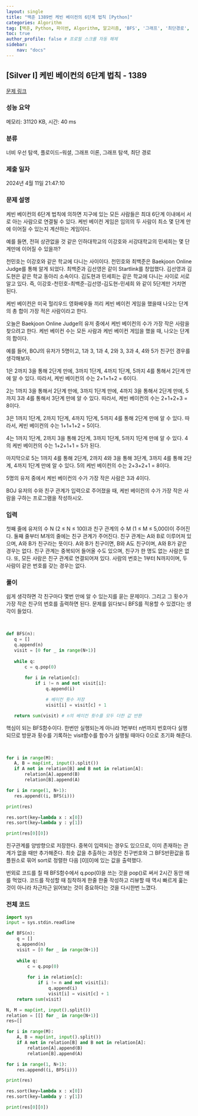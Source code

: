 ```yaml
---
layout: single
title: "백준 1389번 케빈 베이컨의 6단계 법칙 [Python]"
categories: Algorithm
tag: [백준, Python, 파이썬, Algorithm, 알고리즘, 'BFS', '그래프', '최단경로', '플로이드-워셜']
toc: true
author_profile: false # 프로필 스크롤 자동 해제
sidebar:
    nav: "docs"
---
```

## [Silver I] 케빈 베이컨의 6단계 법칙 - 1389 

[문제 링크](https://www.acmicpc.net/problem/1389) 

### 성능 요약

메모리: 31120 KB, 시간: 40 ms

### 분류

너비 우선 탐색, 플로이드–워셜, 그래프 이론, 그래프 탐색, 최단 경로

### 제출 일자

2024년 4월 11일 21:47:10

### 문제 설명

<p>케빈 베이컨의 6단계 법칙에 의하면 지구에 있는 모든 사람들은 최대 6단계 이내에서 서로 아는 사람으로 연결될 수 있다. 케빈 베이컨 게임은 임의의 두 사람이 최소 몇 단계 만에 이어질 수 있는지 계산하는 게임이다.</p>

<p>예를 들면, 전혀 상관없을 것 같은 인하대학교의 이강호와 서강대학교의 민세희는 몇 단계만에 이어질 수 있을까?</p>

<p>천민호는 이강호와 같은 학교에 다니는 사이이다. 천민호와 최백준은 Baekjoon Online Judge를 통해 알게 되었다. 최백준과 김선영은 같이 Startlink를 창업했다. 김선영과 김도현은 같은 학교 동아리 소속이다. 김도현과 민세희는 같은 학교에 다니는 사이로 서로 알고 있다. 즉, 이강호-천민호-최백준-김선영-김도현-민세희 와 같이 5단계만 거치면 된다.</p>

<p>케빈 베이컨은 미국 헐리우드 영화배우들 끼리 케빈 베이컨 게임을 했을때 나오는 단계의 총 합이 가장 적은 사람이라고 한다.</p>

<p>오늘은 Baekjoon Online Judge의 유저 중에서 케빈 베이컨의 수가 가장 작은 사람을 찾으려고 한다. 케빈 베이컨 수는 모든 사람과 케빈 베이컨 게임을 했을 때, 나오는 단계의 합이다.</p>

<p>예를 들어, BOJ의 유저가 5명이고, 1과 3, 1과 4, 2와 3, 3과 4, 4와 5가 친구인 경우를 생각해보자.</p>

<p>1은 2까지 3을 통해 2단계 만에, 3까지 1단계, 4까지 1단계, 5까지 4를 통해서 2단계 만에 알 수 있다. 따라서, 케빈 베이컨의 수는 2+1+1+2 = 6이다.</p>

<p>2는 1까지 3을 통해서 2단계 만에, 3까지 1단계 만에, 4까지 3을 통해서 2단계 만에, 5까지 3과 4를 통해서 3단계 만에 알 수 있다. 따라서, 케빈 베이컨의 수는 2+1+2+3 = 8이다.</p>

<p>3은 1까지 1단계, 2까지 1단계, 4까지 1단계, 5까지 4를 통해 2단계 만에 알 수 있다. 따라서, 케빈 베이컨의 수는 1+1+1+2 = 5이다.</p>

<p>4는 1까지 1단계, 2까지 3을 통해 2단계, 3까지 1단계, 5까지 1단계 만에 알 수 있다. 4의 케빈 베이컨의 수는 1+2+1+1 = 5가 된다.</p>

<p>마지막으로 5는 1까지 4를 통해 2단계, 2까지 4와 3을 통해 3단계, 3까지 4를 통해 2단계, 4까지 1단계 만에 알 수 있다. 5의 케빈 베이컨의 수는 2+3+2+1 = 8이다.</p>

<p>5명의 유저 중에서 케빈 베이컨의 수가 가장 작은 사람은 3과 4이다.</p>

<p>BOJ 유저의 수와 친구 관계가 입력으로 주어졌을 때, 케빈 베이컨의 수가 가장 작은 사람을 구하는 프로그램을 작성하시오.</p>

### 입력

 <p>첫째 줄에 유저의 수 N (2 ≤ N ≤ 100)과 친구 관계의 수 M (1 ≤ M ≤ 5,000)이 주어진다. 둘째 줄부터 M개의 줄에는 친구 관계가 주어진다. 친구 관계는 A와 B로 이루어져 있으며, A와 B가 친구라는 뜻이다. A와 B가 친구이면, B와 A도 친구이며, A와 B가 같은 경우는 없다. 친구 관계는 중복되어 들어올 수도 있으며, 친구가 한 명도 없는 사람은 없다. 또, 모든 사람은 친구 관계로 연결되어져 있다. 사람의 번호는 1부터 N까지이며, 두 사람이 같은 번호를 갖는 경우는 없다.</p>

### 풀이

 <p>쉽게 생각하면 각 친구마다 몇번 만에 알 수 있는지를 묻는 문제이다. 그리고 그 횟수가 가장 작은 친구의 번호를 출력하면 된다. 문제를 읽다보니 BFS를 적용할 수 있겠다는 생각이 들었다.</p>
 <br>

 ~~~python
 def BFS(n):
    q = []
    q.append(n)
    visit = [0 for _ in range(N+1)]
    
    while q:
        c = q.pop(0)
        
        for i in relation[c]:
            if i != n and not visit[i]:
                q.append(i)

                # 베이컨 횟수 저장
                visit[i] = visit[c] + 1

    return sum(visit) # n의 베이컨 횟수를 모두 더한 값 반환
 ~~~
 <p>핵심이 되는 BFS함수이다. 한번만 실행되는게 아니라 1번부터 n번까지 번호마다 실행되므로 방문과 횟수를 기록하는 visit함수를 함수가 실행될 때마다 0으로 초기화 해준다.</p>
 <br>
 
 ~~~python
 for i in range(M):
    A, B = map(int, input().split())
    if A not in relation[B] and B not in relation[A]:
        relation[A].append(B)
        relation[B].append(A)

 for i in range(1, N+1):
    res.append((i, BFS(i)))

 print(res)

 res.sort(key=lambda x : x[0])
 res.sort(key=lambda y : y[1])

 print(res[0][0])
 ~~~
 <p>친구관계를 양방향으로 저장한다. 중복이 입력되는 경우도 있으므로, 이미 존재하는 관계가 없을 때만 추가해준다. 최솟 값을 추출하는 과정은 친구번호와 그 BFS반환값을 튜플원소로 묶어 sort로 정렬한 다음 [0][0]에 있는 값을 출력했다.</p>
 <p>번외로 코드를 칠 때 BFS함수에서 q.pop(0)을 쓰는 것을 pop()로 써서 2시간 동안 애를 먹었다. 코드를 작성할 때 침착하게 한줄 한줄 작성하고 리뷰할 때 역시 빠르게 훑는 것이 아니라 차근차근 읽어보는 것이 중요하다는 것을 다시한번 느꼈다. </p>

### 전체 코드

~~~python
import sys
input = sys.stdin.readline

def BFS(n):
    q = []
    q.append(n)
    visit = [0 for _ in range(N+1)]
    
    while q:
        c = q.pop(0)
        
        for i in relation[c]:
            if i != n and not visit[i]:
                q.append(i)
                visit[i] = visit[c] + 1
    return sum(visit)

N, M = map(int, input().split())
relation = [[] for _ in range(N+1)]
res=[]

for i in range(M):
    A, B = map(int, input().split())
    if A not in relation[B] and B not in relation[A]:
        relation[A].append(B)
        relation[B].append(A)

for i in range(1, N+1):
    res.append((i, BFS(i)))

print(res)

res.sort(key=lambda x : x[0])
res.sort(key=lambda y : y[1])

print(res[0][0])
~~~